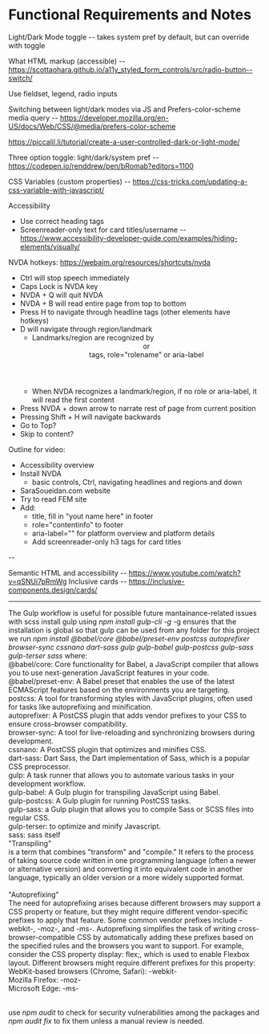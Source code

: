 # Functional Requirements and Notes

Light/Dark Mode toggle -- takes system pref by default, but can override with toggle

What HTML markup (accessible) -- https://scottaohara.github.io/a11y_styled_form_controls/src/radio-button--switch/

Use fieldset, legend, radio inputs

Switching between light/dark modes via JS and Prefers-color-scheme media query -- https://developer.mozilla.org/en-US/docs/Web/CSS/@media/prefers-color-scheme

https://piccalil.li/tutorial/create-a-user-controlled-dark-or-light-mode/

Three option toggle: light/dark/system pref -- https://codepen.io/renddrew/pen/bRomab?editors=1100

CSS Variables (custom properties) -- https://css-tricks.com/updating-a-css-variable-with-javascript/

Accessibility

- Use correct heading tags
- Screenreader-only text for card titles/username -- https://www.accessibility-developer-guide.com/examples/hiding-elements/visually/

NVDA hotkeys:
https://webaim.org/resources/shortcuts/nvda

- Ctrl will stop speech immediately
- Caps Lock is NVDA key
- NVDA + Q will quit NVDA
- NVDA + B will read entire page from top to bottom
- Press H to navigate through headline tags (other elements have hotkeys)
- D will navigate through region/landmark
  - Landmarks/region are recognized by <header> or <main> tags, role="rolename" or aria-label
  - When NVDA recognizes a landmark/region, if no role or aria-label, it will read the first content
- Press NVDA + down arrow to narrate rest of page from current position
- Pressing Shift + H will navigate backwards
- Go to Top?
- Skip to content?

Outline for video:

- Accessibility overview
- Install NVDA
  - basic controls, Ctrl, navigating headlines and regions and down
- SaraSoueidan.com website
- Try to read FEM site
- Add:
  - title, fill in "yout name here" in footer
  - role="contentinfo" to footer
  - aria-label="" for platform overview and platform details
  - Add screenreader-only h3 tags for card titles

--

Semantic HTML and accessibility -- https://www.youtube.com/watch?v=qSNUi7pRmWg
Inclusive cards -- https://inclusive-components.design/cards/

-------------------------------------------------------------------------------------------------
The Gulp workflow is useful for possible future mantainance-related issues with scss
install gulp using *npm install gulp-cli -g* -g ensures that the installation is global so that gulp can be used from any folder
for this project we run *npm install @babel/core @babel/preset-env postcss autoprefixer browser-sync cssnano dart-sass gulp gulp-babel gulp-postcss gulp-sass gulp-terser sass*
where:
<br>
@babel/core: Core functionality for Babel, a JavaScript compiler that allows you to use next-generation JavaScript features in your code.<br>
@babel/preset-env: A Babel preset that enables the use of the latest ECMAScript features based on the environments you are targeting.<br>
postcss: A tool for transforming styles with JavaScript plugins, often used for tasks like autoprefixing and minification.<br>
autoprefixer: A PostCSS plugin that adds vendor prefixes to your CSS to ensure cross-browser compatibility.<br>
browser-sync: A tool for live-reloading and synchronizing browsers during development.<br>
cssnano: A PostCSS plugin that optimizes and minifies CSS.<br>
dart-sass: Dart Sass, the Dart implementation of Sass, which is a popular CSS preprocessor.<br>
gulp: A task runner that allows you to automate various tasks in your development workflow.<br>
gulp-babel: A Gulp plugin for transpiling JavaScript using Babel.<br>
gulp-postcss: A Gulp plugin for running PostCSS tasks.<br>
gulp-sass: a Gulp plugin that allows you to compile Sass or SCSS files into regular CSS.<br>
gulp-terser: to optimize and minify Javascript.<br>
sass: sass itself
<br>
"Transpiling"<br>
is a term that combines "transform" and "compile." It refers to the process of taking source code written in one programming language (often a newer or alternative version) and converting it into equivalent code in another language, typically an older version or a more widely supported format.
<br><br>
"Autoprefixing"<br>
The need for autoprefixing arises because different browsers may support a CSS property or feature, but they might require different vendor-specific prefixes to apply that feature. Some common vendor prefixes include -webkit-, -moz-, and -ms-. Autoprefixing simplifies the task of writing cross-browser-compatible CSS by automatically adding these prefixes based on the specified rules and the browsers you want to support.
For example, consider the CSS property display: flex;, which is used to enable Flexbox layout. Different browsers might require different prefixes for this property:<br>
WebKit-based browsers (Chrome, Safari): -webkit-<br>
Mozilla Firefox: -moz-<br>
Microsoft Edge: -ms-<br><br>

use *npm audit* to check for security vulnerabilities among the packages and *npm audit fix* to fix them unless a manual review is needed.
